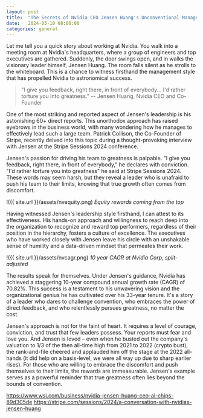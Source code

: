 ```yaml
---
layout: post
title:  "The Secrets of Nvidia CEO Jensen Huang's Unconventional Management Style"
date:   2024-05-10 08:00:00
categories: general
---
```


Let me tell you a quick story about working at Nvidia. You walk into a meeting room at Nvidia's headquarters, where a group of engineers and top executives are gathered. Suddenly, the door swings open, and in walks the visionary leader himself, Jensen Huang. The room falls silent as he strolls to the whiteboard. This is a chance to witness firsthand the management style that has propelled Nvidia to astronomical success.

>"I give you feedback, right there, in front of everybody... I'd rather torture you into greatness."
>	-- Jensen Huang, Nvidia CEO and Co-Founder

One of the most striking and reported aspect of Jensen's leadership is his astonishing 60+ direct reports. This unorthodox approach has raised eyebrows in the business world, with many wondering how he manages to effectively lead such a large team. Patrick Collison, the Co-Founder of Stripe, recently delved into this topic during a thought-provoking interview with Jensen at the Stripe Sessions 2024 conference.

Jensen's passion for driving his team to greatness is palpable. "I give you feedback, right there, in front of everybody," he declares with conviction. "I'd rather torture you into greatness" he said at Stripe Sessions 2024. These words may seem harsh, but they reveal a leader who is unafraid to push his team to their limits, knowing that true growth often comes from discomfort.

!({{ site.url }}/assets/nvequity.png)
*Equity rewards coming from the top*

Having witnessed Jensen's leadership style firsthand, I can attest to its effectiveness. His hands-on approach and willingness to reach deep into the organization to recognize and reward top performers, regardless of their position in the hierarchy, fosters a culture of excellence. The executives who have worked closely with Jensen leave his circle with an unshakable sense of humility and a data-driven mindset that permeates their work.

!({{ site.url }}/assets/nvcagr.png)
*10 year CAGR at Nvidia Corp, split-adjusted*

The results speak for themselves. Under Jensen's guidance, Nvidia has achieved a staggering 10-year compound annual growth rate (CAGR) of 70.82%. This success is a testament to his unwavering vision and the organizational genius he has cultivated over his 33-year tenure. It's a story of a leader who dares to challenge convention, who embraces the power of direct feedback, and who relentlessly pursues greatness, no matter the cost.

Jensen's approach is not for the faint of heart. It requires a level of courage, conviction, and trust that few leaders possess. Your reports must fear and love you. And Jensen is loved – even when he busted out the company's valuation to 1/3 of the then all-time high from 2021 to 2022 (crypto bust), the rank-and-file cheered and applauded him off the stage at the 2022 all-hands (it did help on a basis-level, we were all way up due to sharp earlier rises). For those who are willing to embrace the discomfort and push themselves to their limits, the rewards are immeasurable. Jensen's example serves as a powerful reminder that true greatness often lies beyond the bounds of convention.

https://www.wsj.com/business/nvidia-jensen-huang-ceo-ai-chips-89d305de
https://stripe.com/sessions/2024/a-conversation-with-nvidias-jensen-huang
